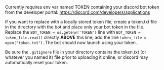 Currently requires env var named TOKEN containing your discord bot token from the developer portal: https://discord.com/developers/applications

If you want to replace with a locally stored token file, create a token.txt file in the directory with the bot and place only your bot token in the file. Replace the ``BOT_TOKEN = os.getenv('TOKEN')`` line with ``BOT_TOKEN = token_file.read()`` directly **ABOVE** this line, add the line ``token_file = open("token.txt")``. The bot should now launch using your token. 

Be sure the ``.gitignore`` file in your directory contains the token.txt (or whatever you named it) file prior to uploading it online, or discord may automatically reset your token.
